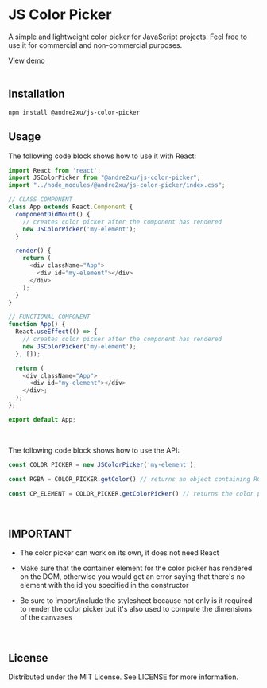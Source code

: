 # JS Color Picker
A simple and lightweight color picker for JavaScript projects. Feel free to use it for commercial and non-commercial purposes.

<a href="https://andre2xu.github.io/color_picker/">View demo</a><br><br>

## Installation
```
npm install @andre2xu/js-color-picker
```

## Usage
The following code block shows how to use it with React:

```JavaScript
import React from 'react';
import JSColorPicker from "@andre2xu/js-color-picker";
import "../node_modules/@andre2xu/js-color-picker/index.css";

// CLASS COMPONENT
class App extends React.Component {
  componentDidMount() {
    // creates color picker after the component has rendered
    new JSColorPicker('my-element');
  }

  render() {
    return (
      <div className="App">
        <div id="my-element"></div>
      </div>
    );
  }
}

// FUNCTIONAL COMPONENT
function App() {
  React.useEffect(() => {
    // creates color picker after the component has rendered
    new JSColorPicker('my-element');
  }, []);

  return (
    <div className="App">
      <div id="my-element"></div>
    </div>;
  );
};

export default App;
```
<br>

The following code block shows how to use the API:

```JavaScript
const COLOR_PICKER = new JSColorPicker('my-element');

const RGBA = COLOR_PICKER.getColor() // returns an object containing RGBA data

const CP_ELEMENT = COLOR_PICKER.getColorPicker() // returns the color picker's element (use this if you want to add your own CSS or overwrite the existing ones)
```

<br>

## IMPORTANT
- The color picker can work on its own, it does not need React

- Make sure that the container element for the color picker has rendered on the DOM, otherwise you would get an error saying that there's no element with the id you specified in the constructor

- Be sure to import/include the stylesheet because not only is it required to render the color picker but it's also used to compute the dimensions of the canvases
<br>

## License
Distributed under the MIT License. See LICENSE for more information.
